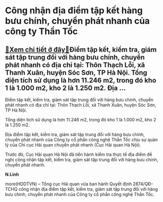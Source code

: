 Công nhận địa điểm tập kết hàng bưu chính, chuyển phát nhanh của công ty Thần Tốc
=================================================================================

[:gift:Xem chi tiết ở đây:gift:](https://hddtvn.com/cong-nhan-dia-diem-tap-ket-hang-buu-chinh-chuyen-phat-nhanh-cua-cong-ty-than-toc/)Điểm tập kết, kiểm tra, giám sát tập trung đối với hàng bưu chính, chuyển phát nhanh có địa chỉ tại: Thôn Thạch Lỗi, xã Thanh Xuân, huyện Sóc Sơn, TP Hà Nội. Tổng diện tích sử dụng là hơn 11.246 m2, trong đó kho 1 là 1.000 m2, kho 2 là 1.250 m2. Địa …
-----------------------------------------------------------------------------------------------------------------------------------------------------------------------------------------------------------------------------------------------------------


Điểm tập kết, kiểm tra, giám sát tập trung đối với hàng bưu chính, chuyển phát nhanh có địa chỉ tại: Thôn Thạch Lỗi, xã Thanh Xuân, huyện Sóc Sơn, TP Hà Nội.


Tổng diện tích sử dụng là hơn 11.246 m2, trong đó kho 1 là 1.000 m2, kho 2 là 1.250 m2.


Địa điểm tập kết, kiểm tra, giám sát tập trung đối với hàng bưu chính, chuyển phát nhanh của Công ty cổ phần công nghệ Thần Tốc chịu sự quản lý của Chi cục Hải quan chuyển phát nhanh (Cục Hải quan Hà Nội).


Trước đó, Cục Hải quan Hà Nội đã tiến hành kiểm tra thực tế địa điểm đề nghị công nhận tập kết, kiểm tra, giám sát tập trung đối với hàng bưu chính, chuyển phát nhanh.




**N.Linh**



more(HDDTVN) – Tổng cục Hải quan vừa ban hành Quyết định 2874/QĐ-TCHQ công nhận địa điểm tập kết, kiểm tra, giám sát tập trung đối với hàng bưu chính, chuyển phát nhanh của Công ty cổ phần công nghệ Thần Tốc.


